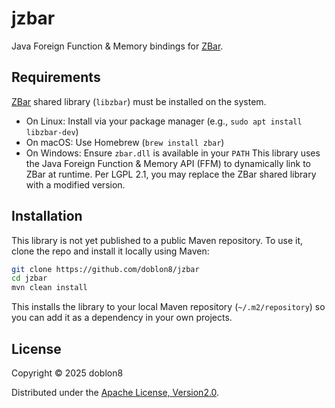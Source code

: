 # jzbar
Java Foreign Function & Memory bindings for
[ZBar](https://zbar.sourceforge.net/).
## Requirements
[ZBar](http://zbar.sourceforge.net/) shared library (`libzbar`) must be installed on the system.
  - On Linux: Install via your package manager (e.g., `sudo apt install libzbar-dev`)
  - On macOS: Use Homebrew (`brew install zbar`)
  - On Windows: Ensure `zbar.dll` is available in your `PATH`
This library uses the Java Foreign Function & Memory API (FFM) to dynamically link to ZBar at runtime. Per LGPL 2.1, you may replace the ZBar shared library with a modified version.
## Installation
This library is not yet published to a public Maven repository. To use it, clone the repo and install it locally using Maven:
```bash
git clone https://github.com/doblon8/jzbar
cd jzbar
mvn clean install
```
This installs the library to your local Maven repository (`~/.m2/repository`) so you can add it as a dependency in your own projects.
## License
Copyright © 2025 doblon8

Distributed under the [Apache License, Version2.0](https://www.apache.org/licenses/LICENSE-2.0).
